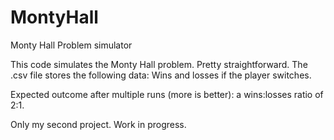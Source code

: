 # MontyHall
Monty Hall Problem simulator

This code simulates the Monty Hall problem. 
Pretty straightforward. The .csv file stores the following data:
                         Wins and losses if the player switches.  
                           
                            
                              
                              
Expected outcome after multiple runs (more is better): a wins:losses ratio of 2:1. 

Only my second project. Work in progress.
